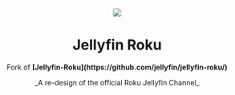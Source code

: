 <p align="center"><img src="https://raw.githubusercontent.com/jellyfin/jellyfin-roku/master/images/channel-poster_fhd.png" style="border: 1px solid #eee; border-radius: 4px" /></p>

<h1 align="center">Jellyfin Roku</h1>
<p align="center">Fork of <strong>[Jellyfin-Roku](https://github.com/jellyfin/jellyfin-roku/)</strong></p>

<p align="center"> _A re-design of the official Roku Jellyfin Channel_ </p>